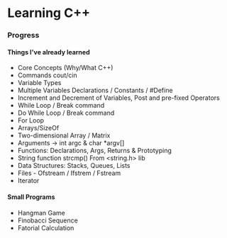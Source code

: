 # Learning C++

### Progress

#### Things I've already learned

- Core Concepts (Why/What C++)
- Commands cout/cin
- Variable Types
- Multiple Variables Declarations / Constants / #Define
- Increment and Decrement of Variables, Post and pre-fixed Operators
- While Loop / Break command
- Do While Loop / Break command
- For Loop
- Arrays/SizeOf
- Two-dimensional Array / Matrix
- Arguments -> int argc & char \*argv[]
- Functions: Declarations, Args, Returns & Prototyping
- String function strcmp() From <string.h> lib
- Data Structures: Stacks, Queues, Lists
- Files - Ofstream / Ifstrem / Fstream
- Iterator

#### Small Programs

- Hangman Game
- Finobacci Sequence
- Fatorial Calculation
